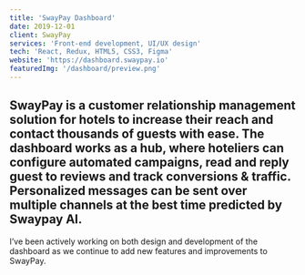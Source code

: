 ```yaml
---
title: 'SwayPay Dashboard'
date: 2019-12-01
client: SwayPay
services: 'Front-end development, UI/UX design'
tech: 'React, Redux, HTML5, CSS3, Figma'
website: 'https://dashboard.swaypay.io'
featuredImg: '/dashboard/preview.png'
---
```


## SwayPay is a customer relationship management solution for hotels to increase their reach and contact thousands of guests with ease. The dashboard works as a hub, where hoteliers can configure automated campaigns, read and reply guest to reviews and track conversions & traffic. Personalized messages can be sent over multiple channels at the best time predicted by Swaypay AI.

I’ve been actively working on both design and development of the dashboard as we continue to add new features and improvements to SwayPay.
